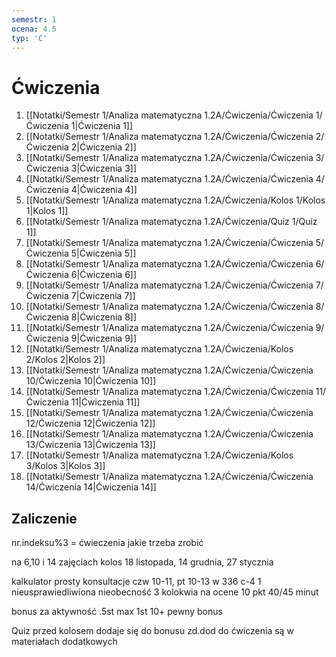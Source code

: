 ```yaml
---
semestr: 1
ocena: 4.5
typ: 'C'
---
```


# Ćwiczenia
1. [[Notatki/Semestr 1/Analiza matematyczna 1.2A/Ćwiczenia/Ćwiczenia 1/Ćwiczenia 1|Ćwiczenia 1]]
2. [[Notatki/Semestr 1/Analiza matematyczna 1.2A/Ćwiczenia/Ćwiczenia 2/Ćwiczenia 2|Ćwiczenia 2]]
3. [[Notatki/Semestr 1/Analiza matematyczna 1.2A/Ćwiczenia/Ćwiczenia 3/Ćwiczenia 3|Ćwiczenia 3]]
4. [[Notatki/Semestr 1/Analiza matematyczna 1.2A/Ćwiczenia/Ćwiczenia 4/Ćwiczenia 4|Ćwiczenia 4]]
5. [[Notatki/Semestr 1/Analiza matematyczna 1.2A/Ćwiczenia/Kolos 1/Kolos 1|Kolos 1]]
6. [[Notatki/Semestr 1/Analiza matematyczna 1.2A/Ćwiczenia/Quiz 1/Quiz 1]]
7. [[Notatki/Semestr 1/Analiza matematyczna 1.2A/Ćwiczenia/Ćwiczenia 5/Ćwiczenia 5|Ćwiczenia 5]]
8. [[Notatki/Semestr 1/Analiza matematyczna 1.2A/Ćwiczenia/Ćwiczenia 6/Ćwiczenia 6|Ćwiczenia 6]]
9. [[Notatki/Semestr 1/Analiza matematyczna 1.2A/Ćwiczenia/Ćwiczenia 7/Ćwiczenia 7|Ćwiczenia 7]]
10. [[Notatki/Semestr 1/Analiza matematyczna 1.2A/Ćwiczenia/Ćwiczenia 8/Ćwiczenia 8|Ćwiczenia 8]]
11. [[Notatki/Semestr 1/Analiza matematyczna 1.2A/Ćwiczenia/Ćwiczenia 9/Ćwiczenia 9|Ćwiczenia 9]]
12. [[Notatki/Semestr 1/Analiza matematyczna 1.2A/Ćwiczenia/Kolos 2/Kolos 2|Kolos 2]]
13. [[Notatki/Semestr 1/Analiza matematyczna 1.2A/Ćwiczenia/Ćwiczenia 10/Ćwiczenia 10|Ćwiczenia 10]]
14. [[Notatki/Semestr 1/Analiza matematyczna 1.2A/Ćwiczenia/Ćwiczenia 11/Ćwiczenia 11|Ćwiczenia 11]]
15. [[Notatki/Semestr 1/Analiza matematyczna 1.2A/Ćwiczenia/Ćwiczenia 12/Ćwiczenia 12|Ćwiczenia 12]]
16. [[Notatki/Semestr 1/Analiza matematyczna 1.2A/Ćwiczenia/Ćwiczenia 13/Ćwiczenia 13|Ćwiczenia 13]]
17. [[Notatki/Semestr 1/Analiza matematyczna 1.2A/Ćwiczenia/Kolos 3/Kolos 3|Kolos 3]]
18. [[Notatki/Semestr 1/Analiza matematyczna 1.2A/Ćwiczenia/Ćwiczenia 14/Ćwiczenia 14|Ćwiczenia 14]]

## Zaliczenie
nr.indeksu%3 = ćwieczenia jakie trzeba zrobić

na 6,10 i 14 zajęciach kolos
18 listopada, 14 grudnia, 27 stycznia

kalkulator prosty
konsultacje czw 10-11, pt 10-13 w 336 c-4
1 nieusprawiedliwiona nieobecność
3 kolokwia na ocene 10 pkt 40/45 minut

bonus za aktywność .5st max 1st
10+ pewny bonus

Quiz przed kolosem dodaje się do bonusu
zd.dod do ćwiczenia są w materiałach dodatkowych